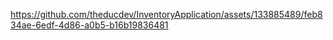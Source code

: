 

https://github.com/theducdev/InventoryApplication/assets/133885489/feb834ae-6edf-4d86-a0b5-b16b19836481


